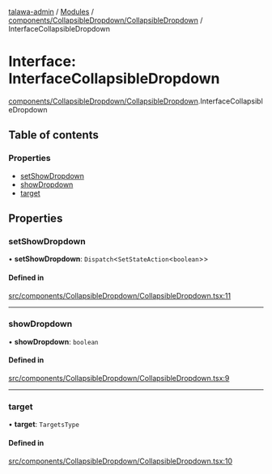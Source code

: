 [talawa-admin](../README.md) / [Modules](../modules.md) / [components/CollapsibleDropdown/CollapsibleDropdown](../modules/components_CollapsibleDropdown_CollapsibleDropdown.md) / InterfaceCollapsibleDropdown

# Interface: InterfaceCollapsibleDropdown

[components/CollapsibleDropdown/CollapsibleDropdown](../modules/components_CollapsibleDropdown_CollapsibleDropdown.md).InterfaceCollapsibleDropdown

## Table of contents

### Properties

- [setShowDropdown](components_CollapsibleDropdown_CollapsibleDropdown.InterfaceCollapsibleDropdown.md#setshowdropdown)
- [showDropdown](components_CollapsibleDropdown_CollapsibleDropdown.InterfaceCollapsibleDropdown.md#showdropdown)
- [target](components_CollapsibleDropdown_CollapsibleDropdown.InterfaceCollapsibleDropdown.md#target)

## Properties

### setShowDropdown

• **setShowDropdown**: `Dispatch`\<`SetStateAction`\<`boolean`\>\>

#### Defined in

[src/components/CollapsibleDropdown/CollapsibleDropdown.tsx:11](https://github.com/git-init-priyanshu/talawa-admin-clone/blob/d03f5ca/src/components/CollapsibleDropdown/CollapsibleDropdown.tsx#L11)

___

### showDropdown

• **showDropdown**: `boolean`

#### Defined in

[src/components/CollapsibleDropdown/CollapsibleDropdown.tsx:9](https://github.com/git-init-priyanshu/talawa-admin-clone/blob/d03f5ca/src/components/CollapsibleDropdown/CollapsibleDropdown.tsx#L9)

___

### target

• **target**: `TargetsType`

#### Defined in

[src/components/CollapsibleDropdown/CollapsibleDropdown.tsx:10](https://github.com/git-init-priyanshu/talawa-admin-clone/blob/d03f5ca/src/components/CollapsibleDropdown/CollapsibleDropdown.tsx#L10)
